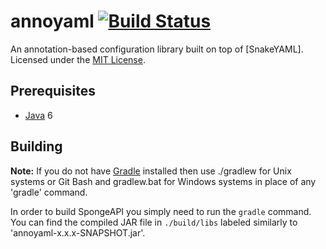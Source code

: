 annoyaml [![Build Status](https://drone.io/github.com/Nunnery/annoyaml/status.png)](https://drone.io/github.com/Nunnery/annoyaml/latest)
=============
An annotation-based configuration library built on top of [SnakeYAML]. Licensed under the [MIT License].

## Prerequisites
* [Java] 6

## Building
__Note:__ If you do not have [Gradle] installed then use ./gradlew for Unix systems or Git Bash and gradlew.bat for Windows systems in place of any 'gradle' command.

In order to build SpongeAPI you simply need to run the `gradle` command. You can find the compiled JAR file in `./build/libs` labeled similarly to 'annoyaml-x.x.x-SNAPSHOT.jar'.

[Eclipse]: http://www.eclipse.org/
[Gradle]: http://www.gradle.org/
[IntelliJ]: http://www.jetbrains.com/idea/
[Java]: http://java.oracle.com/
[Source]: https://github.com/Nunnery/annoyaml/
[MIT License]: http://www.tldrlegal.com/license/mit-license